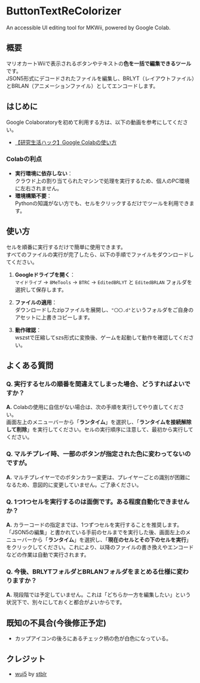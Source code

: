 # ButtonTextReColorizer
An accessible UI editing tool for MKWii, powered by Google Colab.

## 概要

マリオカートWiiで表示されるボタンやテキストの**色を一括で編集できるツール**です。  
JSON5形式にデコードされたファイルを編集し、BRLYT（レイアウトファイル）とBRLAN（アニメーションファイル）としてエンコードします。

## はじめに

Google Colaboratoryを初めて利用する方は、以下の動画を参考にしてください。

- [【研究生活ハック】Google Colabの使い方](https://youtu.be/j2p9pLGHRPg?si=_Q9bPEW3dKxtqkcs)

### Colabの利点

- **実行環境に依存しない**：  
  クラウド上の割り当てられたマシンで処理を実行するため、個人のPC環境に左右されません。
- **環境構築不要**：  
  Pythonの知識がない方でも、セルをクリックするだけでツールを利用できます。

## 使い方

セルを順番に実行するだけで簡単に使用できます。  
すべてのファイルの実行が完了したら、以下の手順でファイルをダウンロードしてください。

1. **Googleドライブを開く**：  
   `マイドライブ` → `8MeTools` → `BTRC` → `EditedBRLYT` と `EditedBRLAN` フォルダを選択して保存します。

2. **ファイルの適用**：  
   ダウンロードしたzipファイルを展開し、`"〇〇.d"`というフォルダをご自身のアセットに上書きコピーします。

3. **動作確認**：  
   wszstで圧縮してszs形式に変換後、ゲームを起動して動作を確認してください。

## よくある質問

### Q. 実行するセルの順番を間違えてしまった場合、どうすればよいですか？

**A.** Colabの使用に自信がない場合は、次の手順を実行してやり直してください。\
画面左上のメニューバーから「**ランタイム**」を選択し、「**ランタイムを接続解除して削除**」を実行してください。セルの実行順序に注意して、最初から実行してください。

### Q. マルチプレイ時、一部のボタンが指定された色に変わってないのですが。

**A.** マルチプレイヤーでのボタンカラー変更は、プレイヤーごとの識別が困難になるため、意図的に変更していません。ご了承ください。

### Q. 1つ1つセルを実行するのは面倒です。ある程度自動化できませんか？

**A.** カラーコードの指定までは、1つずつセルを実行することを推奨します。「JSON5の編集」と書かれている手前のセルまでを実行した後、画面左上のメニューバーから「**ランタイム**」を選択し、「**現在のセルとその下のセルを実行**」をクリックしてください。これにより、以降のファイルの書き換えやエンコードなどの作業は自動で実行されます。

### Q. 今後、BRLYTフォルダとBRLANフォルダをまとめる仕様に変わりますか？
**A.** 現段階では予定していません。これは「どちらか一方を編集したい」という状況下で、別々にしておくと都合がよいからです。


## 既知の不具合(今後修正予定)
- カップアイコンの後ろにあるチェック柄の色が白色になっている。

## クレジット

- [wuj5](https://github.com/stblr/wuj5) by [stblr](https://github.com/stblr)

